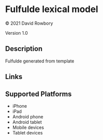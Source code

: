 Fulfulde lexical model
===================

© 2021 David Rowbory

Version 1.0

Description
-----------

Fulfulde generated from template

Links
-----

Supported Platforms
-------------------
 * iPhone
 * iPad
 * Android phone
 * Android tablet
 * Mobile devices
 * Tablet devices


